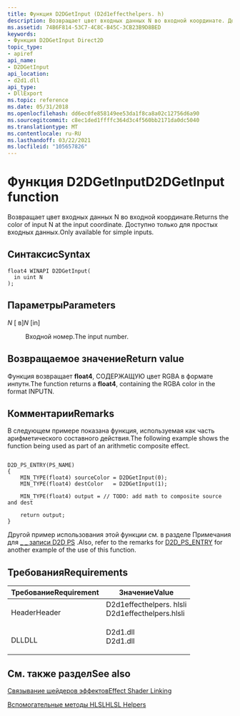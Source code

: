 ```yaml
---
title: Функция D2DGetInput (D2d1effecthelpers. h)
description: Возвращает цвет входных данных N во входной координате. Доступно только для простых входных данных.
ms.assetid: 74B6F814-53C7-4C8C-B45C-3CB23B9D8BED
keywords:
- Функция D2DGetInput Direct2D
topic_type:
- apiref
api_name:
- D2DGetInput
api_location:
- d2d1.dll
api_type:
- DllExport
ms.topic: reference
ms.date: 05/31/2018
ms.openlocfilehash: dd6ec0fe858149ee53da1f8ca8a02c12756d6a90
ms.sourcegitcommit: c8ec1ded1ffffc364d3c4f560bb2171da0dc5040
ms.translationtype: MT
ms.contentlocale: ru-RU
ms.lasthandoff: 03/22/2021
ms.locfileid: "105657826"
---
```

# <a name="d2dgetinput-function"></a><span data-ttu-id="1304d-105">Функция D2DGetInput</span><span class="sxs-lookup"><span data-stu-id="1304d-105">D2DGetInput function</span></span>

<span data-ttu-id="1304d-106">Возвращает цвет входных данных N во входной координате.</span><span class="sxs-lookup"><span data-stu-id="1304d-106">Returns the color of input N at the input coordinate.</span></span> <span data-ttu-id="1304d-107">Доступно только для простых входных данных.</span><span class="sxs-lookup"><span data-stu-id="1304d-107">Only available for simple inputs.</span></span>

## <a name="syntax"></a><span data-ttu-id="1304d-108">Синтаксис</span><span class="sxs-lookup"><span data-stu-id="1304d-108">Syntax</span></span>

``` syntax
float4 WINAPI D2DGetInput(
  in uint N
);
```

## <a name="parameters"></a><span data-ttu-id="1304d-109">Параметры</span><span class="sxs-lookup"><span data-stu-id="1304d-109">Parameters</span></span>

<dl> <dt>

<span data-ttu-id="1304d-110">*N* \[ в\]</span><span class="sxs-lookup"><span data-stu-id="1304d-110">*N* \[in\]</span></span>
</dt> <dd>

<span data-ttu-id="1304d-111">Входной номер.</span><span class="sxs-lookup"><span data-stu-id="1304d-111">The input number.</span></span>

</dd> </dl>

## <a name="return-value"></a><span data-ttu-id="1304d-112">Возвращаемое значение</span><span class="sxs-lookup"><span data-stu-id="1304d-112">Return value</span></span>

<span data-ttu-id="1304d-113">Функция возвращает **float4**, СОДЕРЖАЩУЮ цвет RGBA в формате инпутн.</span><span class="sxs-lookup"><span data-stu-id="1304d-113">The function returns a **float4**, containing the RGBA color in the format INPUTN.</span></span>

## <a name="remarks"></a><span data-ttu-id="1304d-114">Комментарии</span><span class="sxs-lookup"><span data-stu-id="1304d-114">Remarks</span></span>

<span data-ttu-id="1304d-115">В следующем примере показана функция, используемая как часть арифметического составного действия.</span><span class="sxs-lookup"><span data-stu-id="1304d-115">The following example shows the function being used as part of an arithmetic composite effect.</span></span>

``` syntax
  
D2D_PS_ENTRY(PS_NAME)  
{  
    MIN_TYPE(float4) sourceColor = D2DGetInput(0);  
    MIN_TYPE(float4) destColor   = D2DGetInput(1);  
      
    MIN_TYPE(float4) output = // TODO: add math to composite source and dest

    return output;  
}  
```

<span data-ttu-id="1304d-116">Другой пример использования этой функции см. в разделе Примечания для [ \_ \_ записи D2D PS](d2d-ps-entry.md) .</span><span class="sxs-lookup"><span data-stu-id="1304d-116">Also, refer to the remarks for [D2D\_PS\_ENTRY](d2d-ps-entry.md) for another example of the use of this function.</span></span>

## <a name="requirements"></a><span data-ttu-id="1304d-117">Требования</span><span class="sxs-lookup"><span data-stu-id="1304d-117">Requirements</span></span>



| <span data-ttu-id="1304d-118">Требование</span><span class="sxs-lookup"><span data-stu-id="1304d-118">Requirement</span></span> | <span data-ttu-id="1304d-119">Значение</span><span class="sxs-lookup"><span data-stu-id="1304d-119">Value</span></span> |
|-------------------|----------------------------------------------------------------------------------------------------|
| <span data-ttu-id="1304d-120">Header</span><span class="sxs-lookup"><span data-stu-id="1304d-120">Header</span></span><br/> | <dl> <span data-ttu-id="1304d-121"><dt>D2d1effecthelpers. hlsli</dt></span><span class="sxs-lookup"><span data-stu-id="1304d-121"><dt>D2d1effecthelpers.hlsli</dt></span></span> </dl> |
| <span data-ttu-id="1304d-122">DLL</span><span class="sxs-lookup"><span data-stu-id="1304d-122">DLL</span></span><br/>    | <dl> <span data-ttu-id="1304d-123"><dt>D2d1.dll</dt></span><span class="sxs-lookup"><span data-stu-id="1304d-123"><dt>D2d1.dll</dt></span></span> </dl>                |



## <a name="see-also"></a><span data-ttu-id="1304d-124">См. также раздел</span><span class="sxs-lookup"><span data-stu-id="1304d-124">See also</span></span>

<dl> <dt>

[<span data-ttu-id="1304d-125">Связывание шейдеров эффектов</span><span class="sxs-lookup"><span data-stu-id="1304d-125">Effect Shader Linking</span></span>](effect-shader-linking.md)
</dt> <dt>

[<span data-ttu-id="1304d-126">Вспомогательные методы HLSL</span><span class="sxs-lookup"><span data-stu-id="1304d-126">HLSL Helpers</span></span>](hlsl-helpers.md)
</dt> </dl>

 

 





